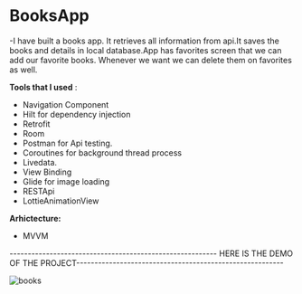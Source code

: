 # BooksApp
-I have built a books app. It retrieves all information from api.It saves the books 
and details in local database.App has favorites screen that we can add our favorite books.
Whenever we want we can delete them on favorites as well.

**Tools that I used** :

- Navigation Component
- Hilt for dependency injection
- Retrofit 
- Room
- Postman for Api testing.
- Coroutines for background thread process
- Livedata.
- View Binding
- Glide for image loading
- RESTApi
- LottieAnimationView

**Arhictecture:**
- MVVM

--------------------------------------------------------- HERE IS THE DEMO OF THE PROJECT---------------------------------------------------------

![books](https://user-images.githubusercontent.com/64928807/208311414-d4d1766e-1c9d-4b87-90f8-8bf6021bb51e.gif)
